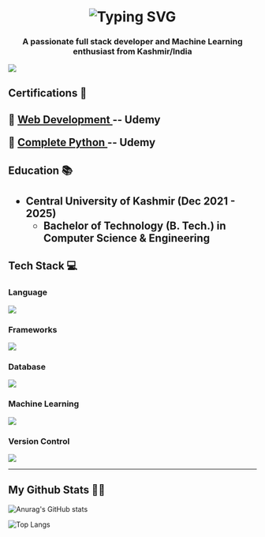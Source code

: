 
<h1 align="center"<a href="https://git.io/typing-svg"><img src="https://readme-typing-svg.demolab.com?font=Fira+Code&weight=500&size=28&pause=&color=FFFFFF&center=true&repeat=false&random=false&width=435&lines=Hi+%F0%9F%91%8B%2C+I'm;+Mohammad+Ikhlas" alt="Typing SVG" /></a></h1>

<h3 align="center">A passionate full stack developer and Machine Learning enthusiast from Kashmir/India</h3>

![](https://komarev.com/ghpvc/?username=mikhlas9&style=plastic)

<h2>Certifications 📜<h2>
<p font_size="5px" >🔹 <a href="https://www.udemy.com/certificate/UC-7e5b3b9f-3015-49e4-b3e1-ea24730d92a1/">Web Development </a>-- Udemy</p>
<p style="font_size: 2px">🔹 <a href="https://www.udemy.com/certificate/UC-8674a207-4368-42f4-aae7-10c9a0ae6faa/">Complete Python </a>-- Udemy</p>
<h2>Education  📚<h2>
<ul dir="auto">
<li><strong>Central University of Kashmir</strong> (Dec 2021 - 2025)
<ul dir="auto">
<li>Bachelor of Technology (B. Tech.) in Computer Science &amp; Engineering</li>
</ul>
</li>
</ul>
<h2>Tech Stack 💻</h2>
<h3>Language</h3>
<a href="https://skillicons.dev">
    <img src="https://skillicons.dev/icons?i=c,cpp,python,java,javascript,html" />
</a>
<h3>Frameworks</h3>
<a href="https://skillicons.dev">
    <img src="https://skillicons.dev/icons?i=react,flask,nodejs,express,bootstrap" />
</a>
<h3>Database</h3>
<a href="https://skillicons.dev">
    <img src="https://skillicons.dev/icons?i=mongodb,mysql" />
</a>
<h3>Machine Learning</h3>
<a href="https://skillicons.dev">
    <img src="https://skillicons.dev/icons?i=sklearn" />
</a>
<h3>Version Control</h3>
<a href="https://skillicons.dev">
    <img src="https://skillicons.dev/icons?i=git,github" />
</a>
<hr>
<h2>My Github Stats  💪🏼</h2>

![Anurag's GitHub stats](https://github-readme-stats.vercel.app/api?username=mikhlas9&hide=contribs,prs)

![Top Langs](https://github-readme-stats.vercel.app/api/top-langs/?username=mikhlas9&langs_count=8)


          




